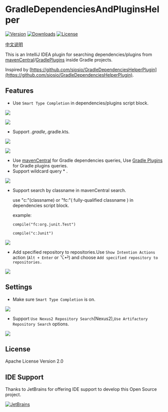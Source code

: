 # GradleDependenciesAndPluginsHelper
[![Version](http://phpstorm.espend.de/badge/10033/version)](https://plugins.jetbrains.com/plugin/10033-gradle-dependencies-and-plugins-helper)
[![Downloads](http://phpstorm.espend.de/badge/10033/downloads)](https://plugins.jetbrains.com/plugin/10033-gradle-dependencies-and-plugins-helper)
[![License](https://img.shields.io/badge/license-Apache%20License%202.0-blue.svg?style=flat)](http://www.apache.org/licenses/LICENSE-2.0)

[中文说明](README_CN.md)

This is an IntelliJ IDEA plugin for searching dependencies/plugins from [mavenCentral](https://search.maven.org)/[GradlePlugins](https://plugins.gradle.org/) inside Gradle projects.

Inspired by [https://github.com/siosio/GradleDependenciesHelperPlugin](https://github.com/siosio/GradleDependenciesHelperPlugin).

## Features

* Use `Smart Type Completion` in dependencies/plugins script block.

![](doc/images/plugins.gif)

![](doc/images/dependencies.gif)

* Support *.gradle,*.gradle.kts.

![](doc/images/plugins.kts.gif)

![](doc/images/dependencies.kts.gif)

* Use [mavenCentral](https://search.maven.org) for Gradle dependencies queries, Use [Gradle Plugins](https://plugins.gradle.org) for Gradle plugins queries.
* Support wildcard query * .

![](doc/images/wildcard.gif)

* Support search by classname in mavenCentral search.

  use "c:"(classname) or "fc:"( fully-qualified classname ) in dependencies script block.
  
  example:
  
      compile("fc:org.junit.Test")
      
      compile("c:Junit")


![](doc/images/classname-query.gif)

* Add specified repository to repositories.Use `Show Intention Actions` action (`Alt + Enter` or ⌥⏎) and choose `Add specified repository to repositories.`

![](doc/images/add-repo.gif)

## Settings

* Make sure `Smart Type Completion` is on.

![](doc/images/smart-type-completion.png)

* Support `Use Nexus2 Repository Search`(Nexus2),`Use Artifactory Repository Search` options.

![](doc/images/settings.png)

## License

Apache License Version 2.0

## IDE Support

Thanks to JetBrains for offering IDE support to develop this Open Source project.

[![JetBrains](doc/images/jetbrains.png)](https://jb.gg/OpenSource)